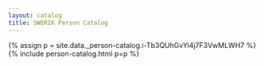 ```yaml
---
layout: catalog
title: SWERIK Person Catalog
---
```

{% assign p = site.data._person-catalog.i-Tb3QUhGvYi4j7F3VwMLWH7 %}
{% include person-catalog.html p=p %}

